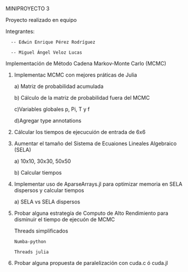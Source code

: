 MINIPROYECTO 3

Proyecto realizado en equipo 
  
  Integrantes: 
      
      -- Edwin Enrique Pérez Rodríguez
      
      -- Miguel Ángel Veloz Lucas

Implementación de Método Cadena Markov-Monte Carlo (MCMC)

1. Implementac MCMC con mejores práticas de Julia
  
      a) Matriz de probabilidad acumulada
      
      b) Cálculo de la matriz de probabilidad fuera del MCMC
      
      c)Variables globales p, Pi, T y f
      
      d)Agregar type annotations

2. Cálcular los tiempos de ejecucuión de entrada de 6x6

3. Aumentar el tamaño del Sistema de Ecuaiones Lineales Algebraico (SELA)
  
      a) 10x10, 30x30, 50x50
      
      b) Calcular tiempos

4. Implementar uso de AparseArrays.jl para optimizar memoria en SELA dispersos y calcular tiempos

      a) SELA  vs SELA dispersos
 
5. Probar alguna estrategía de Computo de Alto Rendimiento para disminuir el tiempo de ejecuón de MCMC
  
    Threads simplificados
              
       Numba-python
         
       Threads julia
      
6. Probar alguna propuesta de paralelización con cuda.c ó cuda.jl
